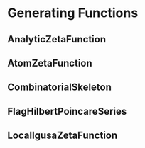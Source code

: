 # Generating Functions

## AnalyticZetaFunction

## AtomZetaFunction

## CombinatorialSkeleton

## FlagHilbertPoincareSeries

## LocalIgusaZetaFunction